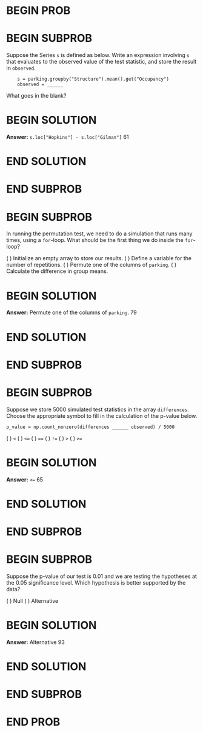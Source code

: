 # BEGIN PROB

# BEGIN SUBPROB

Suppose the Series `s` is defined as below. Write an expression
involving `s` that evaluates to the observed value of the test
statistic, and store the result in `observed`.

        s = parking.groupby("Structure").mean().get("Occupancy")
        observed = ______

What goes in the blank?

# BEGIN SOLUTION

**Answer:** `s.loc["Hopkins"] - s.loc["Gilman"]`
<average>61</average>

# END SOLUTION

# END SUBPROB

# BEGIN SUBPROB

In running the permutation test, we need to do a simulation that runs
many times, using a `for`-loop. What should be the first thing we do
inside the `for`-loop?

( ) Initialize an empty array to store our results.
( ) Define a variable for the number of repetitions.
( ) Permute one of the columns of `parking`.
( ) Calculate the difference in group means.

# BEGIN SOLUTION

**Answer:** Permute one of the columns of `parking`.
<average>79</average>

# END SOLUTION

# END SUBPROB

# BEGIN SUBPROB

Suppose we store 5000 simulated test statistics in the array
`differences`. Choose the appropriate symbol to fill in the calculation
of the p-value below.

    p_value = np.count_nonzero(differences ______ observed) / 5000

( ) `<` 
( ) `<=` 
( ) `==` 
( ) `!=` 
( ) `>` 
( ) `>=`

# BEGIN SOLUTION

**Answer:** `<=`
<average>65</average>

# END SOLUTION

# END SUBPROB

# BEGIN SUBPROB

Suppose the p-value of our test is 0.01 and we are testing the
hypotheses at the 0.05 significance level. Which hypothesis is better
supported by the data?

( ) Null 
( ) Alternative

# BEGIN SOLUTION

**Answer:** Alternative
<average>93</average>

# END SOLUTION

# END SUBPROB

# END PROB